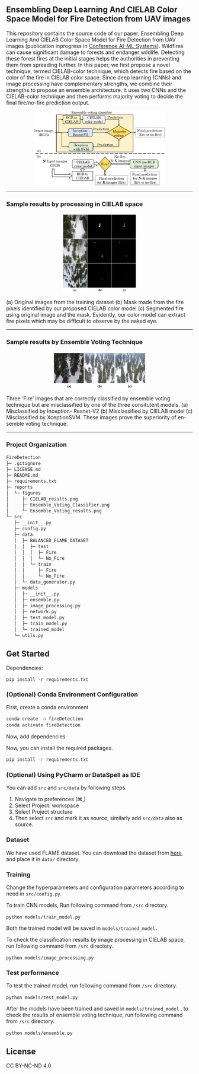 ## Ensembling Deep Learning And CIELAB Color Space Model for Fire Detection from UAV images

This repository contains the source code of our paper, Ensembling Deep Learning And CIELAB Color Space Model for Fire Detection from UAV images (publication inprogress in <a href="https://dl.acm.org/conference/aimlsystems">Conference AI-ML-Systems</a>).
Wildfires can cause significant damage to forests and endanger wildlife. Detecting these forest fires at the initial stages helps the authorities in preventing them from spreading further.  In this paper, we first propose a novel technique, termed CIELAB-color technique, which detects fire based on the color of the fire in CIELAB color space. Since deep learning (CNNs) and image processing have complementary strengths, we combine their strengths to propose an ensemble architecture. It uses two CNNs and the CIELAB-color technique and then performs majority voting to decide the final fire/no-fire prediction output.
<div align='center'>
    <img src="reports/figures/Ensemble_Voting_Classifier.png" width="70%">
</div>
<hr style="height:1px;border-width:0;color:gray;background-color:gray">

### Sample results by processing in CIELAB space

<div align='center'>
    <img src="reports/figures/CIELAB_results.png" width="40%">
</div>

(a) Original images from the training dataset (b) Mask made from the fire pixels identified by our proposed CIELAB color model (c) Segmented fire using original image and the mask. Evidently, our color model can extract fire pixels which may be difficult to observe by the naked eye.
<hr>

### Sample results by Ensemble Voting Technique

<div align='center'>
    <img src="reports/figures/Ensemble_Voting_results.png" width="50%">
</div>

Three ‘Fire’ images that are correctly classified by ensemble voting technique but are misclassified by one of the three consitutent models. (a) Misclassified by Inception- Resnet-V2 (b) Misclassified by CIELAB model (c) Misclassified by XceptionSVM. These images prove the superiority of en- semble voting technique.
<hr>

### Project Organization

```
FireDetection
├─ .gitignore
├─ LICENSE.md
├─ README.md
├─ requirements.txt
├─ reports
│  └─ figures
│     ├─ CIELAB_results.png
│     ├─ Ensemble_Voting_Classifier.png
│     └─ Ensemble_Voting_results.png
└─ src
   ├─ __init__.py
   ├─ config.py
   ├─ data
   │  ├─ BALANCED_FLAME_DATASET
   │  │  ├─ test
   │  │  │  ├─ Fire
   │  │  │  └─ No_Fire
   │  │  └─ train
   │  │     ├─ Fire
   │  │     └─ No_Fire
   │  └─ data_generator.py
   ├─ models
   │  ├─ __init__.py
   │  ├─ ensemble.py
   │  ├─ image_processing.py
   │  ├─ network.py
   │  ├─ test_model.py
   │  ├─ train_model.py
   │  └─ trained_model
   └─ utils.py

```
## Get Started
Dependencies:

```
pip install -r requirements.txt
```

### (Optional) Conda Environment Configuration

First, create a conda environment
```bash
conda create -n fireDetection
conda activate fireDetection
```

Now, add dependencies

Now, you can install the required packages.
```bash
pip install -r requirements.txt
```

### (Optional) Using PyCharm or DataSpell as IDE
You can add ```src``` and ```src/data``` by following steps.
1. Navigate to preferences (⌘,)
2. Select Project: workspace
3. Select Project structure
4. Then select ```src``` and mark it as source, similarly add  ```src/data``` also as source.


### Dataset

We have used FLAME dataset. You can download the dataset from <a href="https://ieee-dataport.org/open-access/flame-dataset-aerial-imagery-pile-burn-detection-using-drones-uavs">here</a>, and place it in ```data/``` directory.

### Training

Change the hyperparameters and configuration parameters according to need in ```src/config.py```.

To train CNN models, Run following command from ```/src``` directory.

```python models/train_model.py```

Both the trained model will be saved in ```models/trained_model.```

To check the classification results by image processing in CIELAB space, run following command from ```/src``` directory.


```python models/image_processing.py```

### Test performance

To test the trained model,  run following command from ```/src``` directory.

```python models/test_model.py ```

After the models have been trained and saved in ```models/trained_model```
, to check the results of ensemble voting technique, run following command from ```/src``` directory. 

```python models/ensemble.py ```

## License

CC BY-NC-ND 4.0